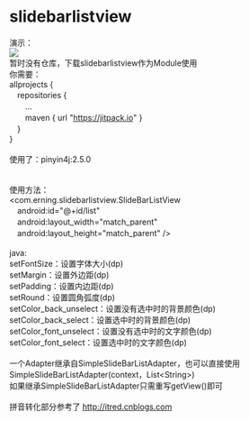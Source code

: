 # slidebarlistview
演示：<br/>
<image src="img/img.gif" /><br/>
暂时没有仓库，下载slidebarlistview作为Module使用<br/>
你需要：<br/>
allprojects {<br/>
　repositories {<br/>
　　...<br/>
　　maven { url "https://jitpack.io" }<br/>
　}<br/>
}<br/>
<br/>
使用了：pinyin4j:2.5.0<br/>
<br/>
<br/>
使用方法：<br/>
<com.erning.slidebarlistview.SlideBarListView<br/>
　android:id="@+id/list"<br/>
　android:layout_width="match_parent"<br/>
　android:layout_height="match_parent" /><br/>
 <br/>
java:<br/>
setFontSize：设置字体大小(dp)<br/>
setMargin：设置外边距(dp)<br/>
setPadding：设置内边距(dp)<br/>
setRound：设置圆角弧度(dp)<br/>
setColor_back_unselect：设置没有选中时的背景颜色(dp)<br/>
setColor_back_select：设置选中时的背景颜色(dp)<br/>
setColor_font_unselect：设置没有选中时的文字颜色(dp)<br/>
setColor_font_select：设置选中时的文字颜色(dp)<br/>
<br/>
一个Adapter继承自SimpleSlideBarListAdapter，也可以直接使用SimpleSlideBarListAdapter(context，List\<String>)<br/>
如果继承SimpleSlideBarListAdapter只需重写getView()即可<br/>
<br/>
拼音转化部分参考了 http://itred.cnblogs.com<br/>
